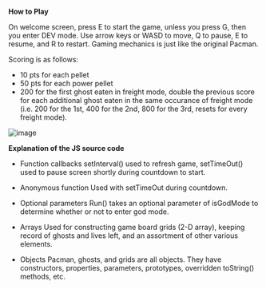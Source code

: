 **How to Play**

 On welcome screen, press E to start the game, unless you press G, then you enter DEV mode.
 Use arrow keys or WASD to move, Q to pause, E to resume, and R to restart.
 Gaming mechanics is just like the original Pacman.

 Scoring is as follows:
 - 10 pts for each pellet
 - 50 pts for each power pellet
 - 200 for the first ghost eaten in freight mode, double the previous score for
   each additional ghost eaten in the same occurance of freight mode (i.e. 200
   for the 1st, 400 for the 2nd, 800 for the 3rd, resets for every freight mode).

 ![image](https://user-images.githubusercontent.com/64840882/202722176-77b4847f-81fb-489c-bbce-77204c49a749.png)


**Explanation of the JS source code**

 - Function callbacks
   setInterval() used to refresh game, setTimeOut() used to pause screen 
   shortly during countdown to start.

 - Anonymous function
   Used with setTimeOut during countdown.

 - Optional parameters
   Run() takes an optional parameter of isGodMode to determine whether or not
   to enter god mode.

 - Arrays
   Used for constructing game board grids (2-D array), keeping record of ghosts
   and lives left, and an assortment of other various elements.

 - Objects
   Pacman, ghosts, and grids are all objects. 
   They have constructors, properties, parameters, prototypes, overridden 
   toString() methods, etc.
